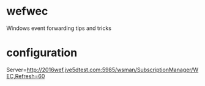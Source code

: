 # wefwec
Windows event forwarding tips and tricks

# configuration
Server=http://2016wef.jve5dtest.com:5985/wsman/SubscriptionManager/WEC,Refresh=60
